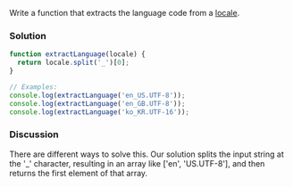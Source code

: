 Write a function that extracts the language code from a [locale](https://en.wikipedia.org/wiki/Locale_(computer_software)). 


### Solution
```JavaScript
function extractLanguage(locale) {
  return locale.split('_')[0];
}

// Examples:
console.log(extractLanguage('en_US.UTF-8'));
console.log(extractLanguage('en_GB.UTF-8'));
console.log(extractLanguage('ko_KR.UTF-16'));
```
### Discussion
There are different ways to solve this. Our solution splits the input string at the '_' character, resulting in an array like ['en', 'US.UTF-8'], and then returns the first element of that array.


